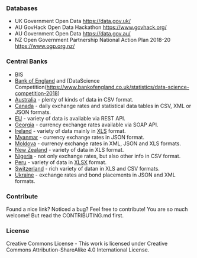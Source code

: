 
### Databases
* UK Government Open Data https://data.gov.uk/
* AU GovHack Open Data Hackathon https://www.govhack.org/
* AU Government Open Data https://data.gov.au/
* NZ Open Government Partnership National Action Plan 2018-20 https://www.ogp.org.nz/

### Central Banks
 - BIS
 - [Bank of England](https://www.bankofengland.co.uk/boeapps/database/default.asp) and [DataScience Competition(https://www.bankofengland.co.uk/statistics/data-science-competition-2018)
- [Australia](https://www.rba.gov.au/statistics/tables/) - plenty of kinds of data in CSV format.
 - [Canada](https://www.bankofcanada.ca/rates/) - daily exchange rates and statistical data tables in CSV, XML or JSON formats.
 - [EU](https://sdw-wsrest.ecb.europa.eu/web/generator/index.html#tabData) - variety of data is available via REST API.
 - [Georgia](https://nbg.gov.ge/api.html) - currency exchange rates available via SOAP API.
 - [Ireland](https://data.gov.ie/data/search?publisher=central-bank-of-ireland) - variety of data mainly in [XLS](https://en.wikipedia.org/wiki/Microsoft_Excel#File_formats) format.
 - [Myanmar](http://forex.cbm.gov.mm/api/) - currency exchange rates in JSON format.
 - [Moldova](https://bnm.md/en/content/official-exchange-rates) - currency exchange rates in XML, JSON and XLS formats.
 - [New Zealand](https://www.rbnz.govt.nz/statistics) - variety of data in XLS format.
 - [Nigeria](https://www.cbn.gov.ng/rates/) - not only exchange rates, but also other info in CSV format.
 - [Peru](http://www.bcrp.gob.pe/statistics.html) - variety of data in [XLSX](https://en.wikipedia.org/wiki/Microsoft_Excel#File_formats) format.
 - [Switzerland](https://data.snb.ch/en) - rich variety of datan in XLS and CSV formats.
 - [Ukraine](https://bank.gov.ua/control/en/publish/article?art_id=25365630) - exchange rates and bond placements in JSON and XML formats.

### Contribute
Found a nice link? Noticed a bug? Feel free to contribute! You are so much welcome! But read the CONTRIBUTING.md first.

### License
Creative Commons License - This work is licensed under Creative Commons Attribution-ShareAlike 4.0 International License.
